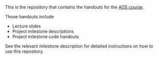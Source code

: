 This is the repository that contains the handouts for the
[AOS course](http://www.systems.ethz.ch/courses/fall2016/aos).

Those handouts include
 * Lecture slides
 * Project milestone descriptions
 * Project milestone code handouts
 
See the relevant milestone description for detailed instructions on how to use
this repository.